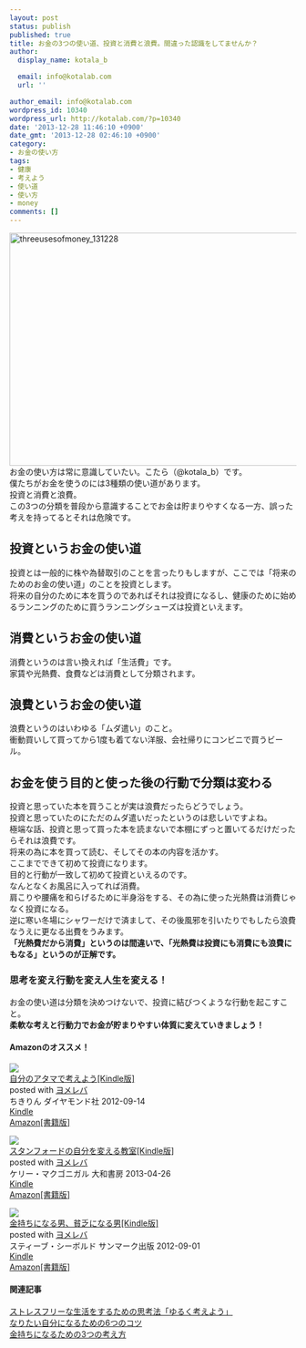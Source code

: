 ```yaml
---
layout: post
status: publish
published: true
title: お金の3つの使い道、投資と消費と浪費。間違った認識をしてませんか？
author:
  display_name: kotala_b

  email: info@kotalab.com
  url: ''

author_email: info@kotalab.com
wordpress_id: 10340
wordpress_url: http://kotalab.com/?p=10340
date: '2013-12-28 11:46:10 +0900'
date_gmt: '2013-12-28 02:46:10 +0900'
category:
- お金の使い方
tags:
- 健康
- 考えよう
- 使い道
- 使い方
- money
comments: []
---
```

<p><img src="http://kotalab.com/wp-content/uploads/threeusesofmoney_131228-546x409.jpg" alt="threeusesofmoney_131228" width="546" height="409" class="alignnone size-large wp-image-10351" /><br />
お金の使い方は常に意識していたい。こたら（@kotala_b）です。<br />
僕たちがお金を使うのには3種類の使い道があります。<br />
投資と消費と浪費。<br />
この3つの分類を普段から意識することでお金は貯まりやすくなる一方、誤った考えを持ってるとそれは危険です。<br />
<!--more--></p>
<h2>投資というお金の使い道</h2>
<p>投資とは一般的に株や為替取引のことを言ったりもしますが、ここでは「将来のためのお金の使い道」のことを投資とします。<br />
将来の自分のために本を買うのであればそれは投資になるし、健康のために始めるランニングのために買うランニングシューズは投資といえます。</p>
<h2>消費というお金の使い道</h2>
<p>消費というのは言い換えれば「生活費」です。<br />
家賃や光熱費、食費などは消費として分類されます。</p>
<h2>浪費というお金の使い道</h2>
<p>浪費というのはいわゆる「ムダ遣い」のこと。<br />
衝動買いして買ってから1度も着てない洋服、会社帰りにコンビニで買うビール。</p>
<h2>お金を使う目的と使った後の行動で分類は変わる</h2>
<p>投資と思っていた本を買うことが実は浪費だったらどうでしょう。<br />
投資と思っていたのにただのムダ遣いだったというのは悲しいですよね。<br />
極端な話、投資と思って買った本を読まないで本棚にずっと置いてるだけだったらそれは浪費です。<br />
将来の為に本を買って読む、そしてその本の内容を活かす。<br />
ここまでできて初めて投資になります。<br />
目的と行動が一致して初めて投資といえるのです。<br />
なんとなくお風呂に入ってれば消費。<br />
肩こりや腰痛を和らげるために半身浴をする、その為に使った光熱費は消費じゃなく投資になる。<br />
逆に寒い冬場にシャワーだけで済まして、その後風邪を引いたりでもしたら浪費なうえに更なる出費をうみます。<br />
<strong>「光熱費だから消費」というのは間違いで、「光熱費は投資にも消費にも浪費にもなる」というのが正解です。</strong></p>
<h3>思考を変え行動を変え人生を変える！</h3>
<p>お金の使い道は分類を決めつけないで、投資に結びつくような行動を起こすこと。<br />
<strong>柔軟な考えと行動力でお金が貯まりやすい体質に変えていきましょう！</strong></p>
<h4 class="aam">Amazonのオススメ！</h4>
<div class="booklink-box">
<div class="booklink-image"><a href="http://www.amazon.co.jp/exec/obidos/asin/B0081WMC6O/same-22/" rel="nofollow" target="_blank"><img src="http://ecx.images-amazon.com/images/I/51wPbRCO46L._SL160_.jpg" style="border: none;" /></a></div>
<div class="booklink-info">
<div class="booklink-name"><a href="http://www.amazon.co.jp/exec/obidos/asin/B0081WMC6O/same-22/" rel="nofollow" target="_blank">自分のアタマで考えよう[Kindle版]</a>
<div class="booklink-powered-date">posted with <a href="http://yomereba.com" rel="nofollow" target="_blank">ヨメレバ</a></div>
</div>
<div class="booklink-detail">ちきりん ダイヤモンド社 2012-09-14    </div>
<div class="booklink-link2">
<div class="shoplinkkindle"><a href="http://www.amazon.co.jp/exec/obidos/ASIN/B0081WMC6O/same-22/" rel="nofollow" target="_blank" >Kindle</a></div>
<div class="shoplinkamazon"><a href="http://www.amazon.co.jp/exec/obidos/ASIN/4478017034/same-22/" rel="nofollow" target="_blank" title="アマゾン" >Amazon[書籍版]</a></div>
</p></div>
</div>
<div class="booklink-footer"></div>
</div>
<div class="booklink-box">
<div class="booklink-image"><a href="http://www.amazon.co.jp/exec/obidos/asin/B00CHWLZ5S/same-22/" rel="nofollow" target="_blank"><img src="http://ecx.images-amazon.com/images/I/51oPf-4nHJL._SL160_.jpg" style="border: none;" /></a></div>
<div class="booklink-info">
<div class="booklink-name"><a href="http://www.amazon.co.jp/exec/obidos/asin/B00CHWLZ5S/same-22/" rel="nofollow" target="_blank">スタンフォードの自分を変える教室[Kindle版]</a>
<div class="booklink-powered-date">posted with <a href="http://yomereba.com" rel="nofollow" target="_blank">ヨメレバ</a></div>
</div>
<div class="booklink-detail">ケリー・マクゴニガル 大和書房 2013-04-26    </div>
<div class="booklink-link2">
<div class="shoplinkkindle"><a href="http://www.amazon.co.jp/exec/obidos/ASIN/B00CHWLZ5S/same-22/" rel="nofollow" target="_blank" >Kindle</a></div>
<div class="shoplinkamazon"><a href="http://www.amazon.co.jp/exec/obidos/ASIN/4479793631/same-22/" rel="nofollow" target="_blank" title="アマゾン" >Amazon[書籍版]</a></div>
</p></div>
</div>
<div class="booklink-footer"></div>
</div>
<div class="booklink-box">
<div class="booklink-image"><a href="http://www.amazon.co.jp/exec/obidos/asin/B0095SR3SA/same-22/" rel="nofollow" target="_blank"><img src="http://ecx.images-amazon.com/images/I/41bUtIdwouL._SL160_.jpg" style="border: none;" /></a></div>
<div class="booklink-info">
<div class="booklink-name"><a href="http://www.amazon.co.jp/exec/obidos/asin/B0095SR3SA/same-22/" rel="nofollow" target="_blank">金持ちになる男、貧乏になる男[Kindle版]</a>
<div class="booklink-powered-date">posted with <a href="http://yomereba.com" rel="nofollow" target="_blank">ヨメレバ</a></div>
</div>
<div class="booklink-detail">スティーブ・シーボルド サンマーク出版 2012-09-01    </div>
<div class="booklink-link2">
<div class="shoplinkkindle"><a href="http://www.amazon.co.jp/exec/obidos/ASIN/B0095SR3SA/same-22/" rel="nofollow" target="_blank" >Kindle</a></div>
<div class="shoplinkamazon"><a href="http://www.amazon.co.jp/exec/obidos/ASIN/4763132105/same-22/" rel="nofollow" target="_blank" title="アマゾン" >Amazon[書籍版]</a></div>
</p></div>
</div>
<div class="booklink-footer"></div>
</div>
<h4 class="rel">関連記事</h4>
<p><a href="http://kotalab.com/books-thinking" target="_blank">ストレスフリーな生活をするための思考法「ゆるく考えよう」</a><span class="removed_link" title="http://b.hatena.ne.jp/entry/http://kotalab.com/books-thinking"><img border="0" src="http://b.hatena.ne.jp/entry/image/http://kotalab.com/books-thinking" alt="" /></span><br />
<a href="http://kotalab.com/i-want-to-be-6things" target="_blank">なりたい自分になるための6つのコツ</a><span class="removed_link" title="http://b.hatena.ne.jp/entry/http://kotalab.com/i-want-to-be-6things"><img border="0" src="http://b.hatena.ne.jp/entry/image/http://kotalab.com/i-want-to-be-6things" alt="" /></span><br />
<a href="http://kotalab.com/books-how-rich-people-think" target="_blank">金持ちになるための3つの考え方</a><span class="removed_link" title="http://b.hatena.ne.jp/entry/http://kotalab.com/books-how-rich-people-think"><img border="0" src="http://b.hatena.ne.jp/entry/image/http://kotalab.com/books-how-rich-people-think" alt="" /></span></p>
